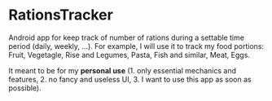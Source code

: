 # RationsTracker

Android app for keep track of number of rations during a settable time period (daily, weekly, ...). For example, I will use it to track my food portions: Fruit, Vegetagle, Rise and Legumes, Pasta, Fish and similar, Meat, Eggs.

It meant to be for my **personal use** (1. only essential mechanics and features, 2. no fancy and useless UI, 3. I want to use this app as soon as possible).


